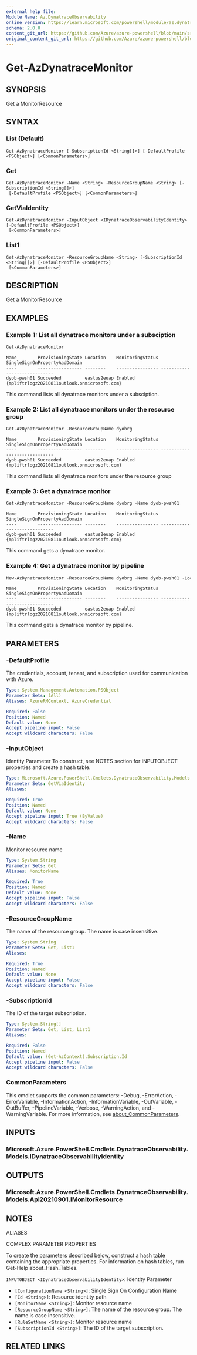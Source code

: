 ```yaml
---
external help file:
Module Name: Az.DynatraceObservability
online version: https://learn.microsoft.com/powershell/module/az.dynatraceobservability/get-azdynatracemonitor
schema: 2.0.0
content_git_url: https://github.com/Azure/azure-powershell/blob/main/src/DynatraceObservability/help/Get-AzDynatraceMonitor.md
original_content_git_url: https://github.com/Azure/azure-powershell/blob/main/src/DynatraceObservability/help/Get-AzDynatraceMonitor.md
---
```


# Get-AzDynatraceMonitor

## SYNOPSIS
Get a MonitorResource

## SYNTAX

### List (Default)
```
Get-AzDynatraceMonitor [-SubscriptionId <String[]>] [-DefaultProfile <PSObject>] [<CommonParameters>]
```

### Get
```
Get-AzDynatraceMonitor -Name <String> -ResourceGroupName <String> [-SubscriptionId <String[]>]
 [-DefaultProfile <PSObject>] [<CommonParameters>]
```

### GetViaIdentity
```
Get-AzDynatraceMonitor -InputObject <IDynatraceObservabilityIdentity> [-DefaultProfile <PSObject>]
 [<CommonParameters>]
```

### List1
```
Get-AzDynatraceMonitor -ResourceGroupName <String> [-SubscriptionId <String[]>] [-DefaultProfile <PSObject>]
 [<CommonParameters>]
```

## DESCRIPTION
Get a MonitorResource

## EXAMPLES

### Example 1: List all dynatrace monitors under a subsciption
```powershell
Get-AzDynatraceMonitor
```

```output
Name        ProvisioningState Location    MonitoringStatus SingleSignOnPropertyAadDomain
----        ----------------- --------    ---------------- -----------------------------
dyob-pwsh01 Succeeded         eastus2euap Enabled          {mpliftrlogz20210811outlook.onmicrosoft.com}
```

This command lists all dynatrace monitors under a subsciption.

### Example 2: List all dynatrace monitors under the resource group
```powershell
Get-AzDynatraceMonitor -ResourceGroupName dyobrg
```

```output
Name        ProvisioningState Location    MonitoringStatus SingleSignOnPropertyAadDomain
----        ----------------- --------    ---------------- -----------------------------
dyob-pwsh01 Succeeded         eastus2euap Enabled          {mpliftrlogz20210811outlook.onmicrosoft.com}
```

This command lists all dynatrace monitors under the resource group

### Example 3: Get a dynatrace monitor
```powershell
Get-AzDynatraceMonitor -ResourceGroupName dyobrg -Name dyob-pwsh01
```

```output
Name        ProvisioningState Location    MonitoringStatus SingleSignOnPropertyAadDomain
----        ----------------- --------    ---------------- -----------------------------
dyob-pwsh01 Succeeded         eastus2euap Enabled          {mpliftrlogz20210811outlook.onmicrosoft.com}
```

This command gets a dynatrace monitor.

### Example 4: Get a dynatrace monitor by pipeline
```powershell
New-AzDynatraceMonitor -ResourceGroupName dyobrg -Name dyob-pwsh01 -Location eastus2euap -UserFirstName 'First' -UserLastName 'Last' -UserEmailAddress 'xxxx@microsoft.com' -PlanUsageType "COMMITTED" -PlanBillingCycle "Monthly" -PlanDetail "azureportalintegration_privatepreview@TIDhjdtn7tfnxcy" -SingleSignOnAadDomain "xxxx.onmicrosoft.com" | Get-AzDynatraceMonitor
```

```output
Name        ProvisioningState Location    MonitoringStatus SingleSignOnPropertyAadDomain
----        ----------------- --------    ---------------- -----------------------------
dyob-pwsh01 Succeeded         eastus2euap Enabled          {mpliftrlogz20210811outlook.onmicrosoft.com}
```

This command gets a dynatrace monitor by pipeline.

## PARAMETERS

### -DefaultProfile
The credentials, account, tenant, and subscription used for communication with Azure.

```yaml
Type: System.Management.Automation.PSObject
Parameter Sets: (All)
Aliases: AzureRMContext, AzureCredential

Required: False
Position: Named
Default value: None
Accept pipeline input: False
Accept wildcard characters: False
```

### -InputObject
Identity Parameter
To construct, see NOTES section for INPUTOBJECT properties and create a hash table.

```yaml
Type: Microsoft.Azure.PowerShell.Cmdlets.DynatraceObservability.Models.IDynatraceObservabilityIdentity
Parameter Sets: GetViaIdentity
Aliases:

Required: True
Position: Named
Default value: None
Accept pipeline input: True (ByValue)
Accept wildcard characters: False
```

### -Name
Monitor resource name

```yaml
Type: System.String
Parameter Sets: Get
Aliases: MonitorName

Required: True
Position: Named
Default value: None
Accept pipeline input: False
Accept wildcard characters: False
```

### -ResourceGroupName
The name of the resource group.
The name is case insensitive.

```yaml
Type: System.String
Parameter Sets: Get, List1
Aliases:

Required: True
Position: Named
Default value: None
Accept pipeline input: False
Accept wildcard characters: False
```

### -SubscriptionId
The ID of the target subscription.

```yaml
Type: System.String[]
Parameter Sets: Get, List, List1
Aliases:

Required: False
Position: Named
Default value: (Get-AzContext).Subscription.Id
Accept pipeline input: False
Accept wildcard characters: False
```

### CommonParameters
This cmdlet supports the common parameters: -Debug, -ErrorAction, -ErrorVariable, -InformationAction, -InformationVariable, -OutVariable, -OutBuffer, -PipelineVariable, -Verbose, -WarningAction, and -WarningVariable. For more information, see [about_CommonParameters](http://go.microsoft.com/fwlink/?LinkID=113216).

## INPUTS

### Microsoft.Azure.PowerShell.Cmdlets.DynatraceObservability.Models.IDynatraceObservabilityIdentity

## OUTPUTS

### Microsoft.Azure.PowerShell.Cmdlets.DynatraceObservability.Models.Api20210901.IMonitorResource

## NOTES

ALIASES

COMPLEX PARAMETER PROPERTIES

To create the parameters described below, construct a hash table containing the appropriate properties. For information on hash tables, run Get-Help about_Hash_Tables.


`INPUTOBJECT <IDynatraceObservabilityIdentity>`: Identity Parameter
  - `[ConfigurationName <String>]`: Single Sign On Configuration Name
  - `[Id <String>]`: Resource identity path
  - `[MonitorName <String>]`: Monitor resource name
  - `[ResourceGroupName <String>]`: The name of the resource group. The name is case insensitive.
  - `[RuleSetName <String>]`: Monitor resource name
  - `[SubscriptionId <String>]`: The ID of the target subscription.

## RELATED LINKS

